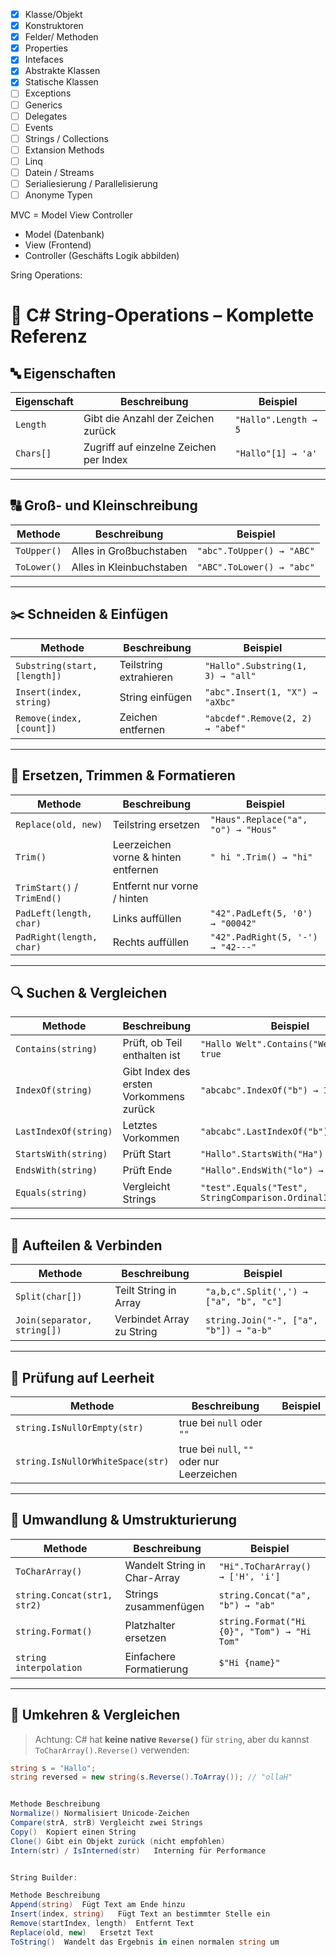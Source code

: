-[x] Klasse/Objekt 
-[x] Konstruktoren 
-[x] Felder/ Methoden
-[x] Properties
-[x] Intefaces
-[x] Abstrakte Klassen
-[x] Statische Klassen
-[ ] Exceptions 
-[ ] Generics
-[ ] Delegates 
-[ ] Events 
-[ ] Strings / Collections
-[ ] Extansion Methods
-[ ] Linq
-[ ] Datein / Streams
-[ ] Serialiesierung / Parallelisierung
-[ ] Anonyme Typen

MVC = Model View Controller
- Model (Datenbank)
- View (Frontend)
- Controller (Geschäfts Logik abbilden)

Sring Operations:

# 🧵 C# String-Operations – Komplette Referenz

## 🔤 Eigenschaften

| Eigenschaft | Beschreibung | Beispiel |
|------------|--------------|----------|
| `Length` | Gibt die Anzahl der Zeichen zurück | `"Hallo".Length → 5` |
| `Chars[]` | Zugriff auf einzelne Zeichen per Index | `"Hallo"[1] → 'a'` |

---

## 🔠 Groß- und Kleinschreibung

| Methode | Beschreibung | Beispiel |
|--------|--------------|----------|
| `ToUpper()` | Alles in Großbuchstaben | `"abc".ToUpper() → "ABC"` |
| `ToLower()` | Alles in Kleinbuchstaben | `"ABC".ToLower() → "abc"` |

---

## ✂️ Schneiden & Einfügen

| Methode | Beschreibung | Beispiel |
|--------|--------------|----------|
| `Substring(start, [length])` | Teilstring extrahieren | `"Hallo".Substring(1, 3) → "all"` |
| `Insert(index, string)` | String einfügen | `"abc".Insert(1, "X") → "aXbc"` |
| `Remove(index, [count])` | Zeichen entfernen | `"abcdef".Remove(2, 2) → "abef"` |

---

## 🔄 Ersetzen, Trimmen & Formatieren

| Methode | Beschreibung | Beispiel |
|--------|--------------|----------|
| `Replace(old, new)` | Teilstring ersetzen | `"Haus".Replace("a", "o") → "Hous"` |
| `Trim()` | Leerzeichen vorne & hinten entfernen | `" hi ".Trim() → "hi"` |
| `TrimStart()` / `TrimEnd()` | Entfernt nur vorne / hinten | |
| `PadLeft(length, char)` | Links auffüllen | `"42".PadLeft(5, '0') → "00042"` |
| `PadRight(length, char)` | Rechts auffüllen | `"42".PadRight(5, '-') → "42---"` |

---

## 🔍 Suchen & Vergleichen

| Methode | Beschreibung | Beispiel |
|--------|--------------|----------|
| `Contains(string)` | Prüft, ob Teil enthalten ist | `"Hallo Welt".Contains("Welt") → true` |
| `IndexOf(string)` | Gibt Index des ersten Vorkommens zurück | `"abcabc".IndexOf("b") → 1` |
| `LastIndexOf(string)` | Letztes Vorkommen | `"abcabc".LastIndexOf("b") → 4` |
| `StartsWith(string)` | Prüft Start | `"Hallo".StartsWith("Ha") → true` |
| `EndsWith(string)` | Prüft Ende | `"Hallo".EndsWith("lo") → true` |
| `Equals(string)` | Vergleicht Strings | `"test".Equals("Test", StringComparison.OrdinalIgnoreCase)` |

---

## 🔗 Aufteilen & Verbinden

| Methode | Beschreibung | Beispiel |
|--------|--------------|----------|
| `Split(char[])` | Teilt String in Array | `"a,b,c".Split(',') → ["a", "b", "c"]` |
| `Join(separator, string[])` | Verbindet Array zu String | `string.Join("-", ["a", "b"]) → "a-b"` |

---

## 🧪 Prüfung auf Leerheit

| Methode | Beschreibung | Beispiel |
|--------|--------------|----------|
| `string.IsNullOrEmpty(str)` | true bei `null` oder `""` | |
| `string.IsNullOrWhiteSpace(str)` | true bei `null`, `""` oder nur Leerzeichen | |

---

## 🔁 Umwandlung & Umstrukturierung

| Methode | Beschreibung | Beispiel |
|--------|--------------|----------|
| `ToCharArray()` | Wandelt String in Char-Array | `"Hi".ToCharArray() → ['H', 'i']` |
| `string.Concat(str1, str2)` | Strings zusammenfügen | `string.Concat("a", "b") → "ab"` |
| `string.Format()` | Platzhalter ersetzen | `string.Format("Hi {0}", "Tom") → "Hi Tom"` |
| `string interpolation` | Einfachere Formatierung | `$"Hi {name}"` |

---

## 🔁 Umkehren & Vergleichen

> Achtung: C# hat **keine native `Reverse()`** für `string`, aber du kannst `ToCharArray().Reverse()` verwenden:

```csharp
string s = "Hallo";
string reversed = new string(s.Reverse().ToArray()); // "ollaH"


Methode	Beschreibung
Normalize()	Normalisiert Unicode-Zeichen
Compare(strA, strB)	Vergleicht zwei Strings
Copy()	Kopiert einen String
Clone()	Gibt ein Objekt zurück (nicht empfohlen)
Intern(str) / IsInterned(str)	Interning für Performance


String Builder:

Methode	Beschreibung
Append(string)	Fügt Text am Ende hinzu
Insert(index, string)	Fügt Text an bestimmter Stelle ein
Remove(startIndex, length)	Entfernt Text
Replace(old, new)	Ersetzt Text
ToString()	Wandelt das Ergebnis in einen normalen string um
